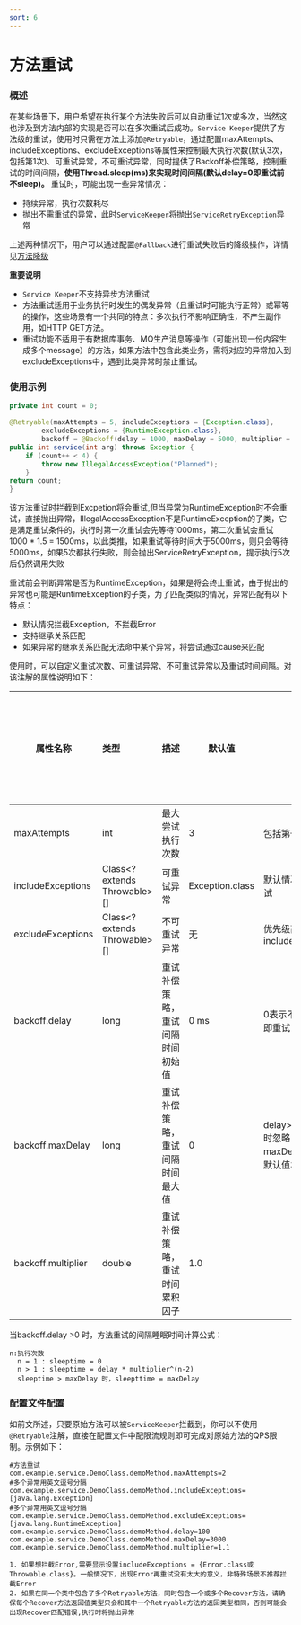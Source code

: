 ```yaml
---
sort: 6
---
```


# 方法重试

### 概述
在某些场景下，用户希望在执行某个方法失败后可以自动重试1次或多次，当然这也涉及到方法内部的实现是否可以在多次重试后成功。`Service Keeper`提供了方法级的重试，使用时只需在方法上添加`@Retryable`，通过配置maxAttempts、includeExceptions、excludeExceptions等属性来控制最大执行次数(默认3次，包括第1次)、可重试异常，不可重试异常，同时提供了Backoff补偿策略，控制重试的时间间隔，**使用Thread.sleep(ms)来实现时间间隔(默认delay=0即重试前不sleep)。**
重试时，可能出现一些异常情况：
- 持续异常，执行次数耗尽
- 抛出不需重试的异常，此时`ServiceKeeper`将抛出`ServiceRetryException`异常

上述两种情况下，用户可以通过配置`@Fallback`进行重试失败后的降级操作，详情见[方法降级](method_fallback.md)

**重要说明**
- `Service Keeper`不支持异步方法重试
- 方法重试适用于业务执行时发生的偶发异常（且重试时可能执行正常）或幂等的操作，这些场景有一个共同的特点：多次执行不影响正确性，不产生副作用，如HTTP GET方法。
- 重试功能不适用于有数据库事务、MQ生产消息等操作（可能出现一份内容生成多个message）的方法，如果方法中包含此类业务，需将对应的异常加入到excludeExceptions中，遇到此类异常时禁止重试。

### 使用示例
```java
private int count = 0;

@Retryable(maxAttempts = 5, includeExceptions = {Exception.class},
        excludeExceptions = {RuntimeException.class},
        backoff = @Backoff(delay = 1000, maxDelay = 5000, multiplier = 1.5))
public int service(int arg) throws Exception {
    if (count++ < 4) {
        throw new IllegalAccessException("Planned");
    }
return count;	
}
```

该方法重试时拦截到Excpetion将会重试,但当异常为RuntimeException时不会重试，直接抛出异常，IllegalAccessException不是RuntimeException的子类，它是满足重试条件的，执行时第一次重试会先等待1000ms，第二次重试会重试1000 * 1.5 = 1500ms，以此类推，如果重试等待时间大于5000ms，则只会等待5000ms，如果5次都执行失败，则会抛出ServiceRetryException，提示执行5次后仍然调用失败

重试前会判断异常是否为RuntimeException，如果是将会终止重试，由于抛出的异常也可能是RuntimeException的子类，为了匹配类似的情况，异常匹配有以下特点：
- 默认情况拦截Exception，不拦截Error
- 支持继承关系匹配
- 如果异常的继承关系匹配无法命中某个异常，将尝试通过cause来匹配

使用时，可以自定义重试次数、可重试异常、不可重试异常以及重试时间间隔。对该注解的属性说明如下：

| 属性名称         |      类型    |             描述          |       默认值    |      备注   |    是否支持动态配置                                                   
| --------------- |   :--------  | :----------------------- | -------------- |  ----------   |   ----------
|  maxAttempts|  int               |  最大尝试执行次数  |       3    | 包括第一次执行    |    **是**
|  includeExceptions|   Class<? extends Throwable>[]    |    可重试异常     |      Exception.class               |    默认情况Error不重试    |  是
|  excludeExceptions|   Class<? extends Throwable>[]    |    不可重试异常     |      无             |    优先级高于includeExceptions   |  是
|  backoff.delay|      long     |  重试补偿策略，重试间隔时间初始值 |     0 ms         |  0表示不补偿，立即重试        |     是
|  backoff.maxDelay|      long     |  重试补偿策略，重试间隔时间最大值 |     0        |  delay>maxDelay时忽略maxDelay，使用默认值30s        |     是
|  backoff.multiplier|      double|  重试补偿策略，重试时间累积因子 |     1.0|          |     是

当backoff.delay >0 时，方法重试的间隔睡眠时间计算公式：
```properties
n:执行次数
  n = 1 : sleeptime = 0 
  n > 1 : sleeptime = delay * multiplier^(n-2)   
  sleeptime > maxDelay 时，sleepttime = maxDelay
```

### 配置文件配置
如前文所述，只要原始方法可以被`ServiceKeeper`拦截到，你可以不使用`@Retryable`注解，直接在配置文件中配限流规则即可完成对原始方法的QPS限制。示例如下：
```properties
#方法重试
com.example.service.DemoClass.demoMethod.maxAttempts=2
#多个异常用英文逗号分隔
com.example.service.DemoClass.demoMethod.includeExceptions=[java.lang.Exception]
#多个异常用英文逗号分隔
com.example.service.DemoClass.demoMethod.excludeExceptions=[java.lang.RuntimeException]
com.example.service.DemoClass.demoMethod.delay=100
com.example.service.DemoClass.demoMethod.maxDelay=3000
com.example.service.DemoClass.demoMethod.multiplier=1.1
```
```note
1. 如果想拦截Error,需要显示设置includeExceptions = {Error.class或Throwable.class}。一般情况下，出现Error再重试没有太大的意义，非特殊场景不推荐拦截Error
2. 如果在同一个类中包含了多个Retryable方法，同时包含一个或多个Recover方法，请确保每个Recover方法返回值类型只会和其中一个Retryable方法的返回类型相同，否则可能会出现Recover匹配错误,执行时将抛出异常
```
